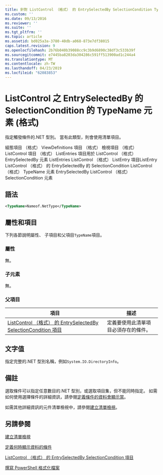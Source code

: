 ```yaml
---
title: 針對 ListControl （格式） 的 EntrySelectedBy SelectionCondition TypeName 項目 |Microsoft Docs
ms.custom: ''
ms.date: 09/13/2016
ms.reviewer: ''
ms.suite: ''
ms.tgt_pltfrm: ''
ms.topic: article
ms.assetid: bd025a3a-3780-40db-a068-873e7df38015
caps.latest.revision: 9
ms.openlocfilehash: 2b76b040b39088cc9c3b9d6890c38df3c533b39f
ms.sourcegitcommit: e7445ba8203da304286c591ff513900ad1c244a4
ms.translationtype: MT
ms.contentlocale: zh-TW
ms.lasthandoff: 04/23/2019
ms.locfileid: "62083853"
---
```

# <a name="typename-element-for-selectioncondition-for-entryselectedby-for-listcontrol-format"></a>ListControl 之 EntrySelectedBy 的 SelectionCondition 的 TypeName 元素 (格式)

指定觸發條件的.NET 型別。 當有此類型，則會使用清單項目。

組態項目 （格式） ViewDefinitions 項目 （格式） 檢視項目 （格式） ListControl 項目 （格式） ListEntries 項目用於 ListControl （格式） EntrySelectedBy 元素 ListEntries ListControl （格式） ListEntry 項目ListEntry ListControl （格式） 的 EntrySelectedBy 的 SelectionCondition ListControl （格式） TypeName 元素 EntrySelectedBy ListControl （格式） SelectionCondition 元素

## <a name="syntax"></a>語法

```xml
<TypeName>Nameof.NetType</TypeName>
```

## <a name="attributes-and-elements"></a>屬性和項目

下列各節說明屬性、 子項目和父項目`TypeName`項目。

### <a name="attributes"></a>屬性

無。

### <a name="child-elements"></a>子元素

無。

### <a name="parent-elements"></a>父項目

|項目|描述|
|-------------|-----------------|
|[ListControl （格式） 的 EntrySelectedBy SelectionCondition 項目](./selectioncondition-element-for-entryselectedby-for-listcontrol-format.md)|定義要使用此清單項目必須存在的條件。|

## <a name="text-value"></a>文字值

指定完整的.NET 型別名稱，例如`System.IO.DirectoryInfo`。

## <a name="remarks"></a>備註

選取條件可以指定任意數目的.NET 型別，或選取項目集，但不能同時指定。 如需如何使用選擇條件的詳細資訊，請參閱[定義條件的資料會顯示當](./defining-conditions-for-displaying-data.md)。

如需其他詳細資訊的元件清單檢視中，請參閱[建立清單檢視](./creating-a-list-view.md)。

## <a name="see-also"></a>另請參閱

[建立清單檢視](./creating-a-list-view.md)

[定義何時顯示資料的條件](./defining-conditions-for-displaying-data.md)

[ListControl （格式） 的 EntrySelectedBy SelectionCondition 項目](./selectioncondition-element-for-entryselectedby-for-listcontrol-format.md)

[撰寫 PowerShell 格式化檔案](./writing-a-powershell-formatting-file.md)
